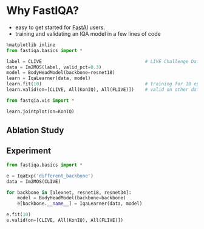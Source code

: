 # Why FastIQA?

* easy to get started for [FastAI](https://github.com/fastai/fastai) users.
* training and validating an IQA model in a few lines of code

```python
%matplotlib inline
from fastiqa.basics import *

label = CLIVE                                      # LIVE Challenge Database
data = Im2MOS(label, valid_pct=0.3)
model = BodyHeadModel(backbone=resnet18) 
learn = IqaLearner(data, model)
learn.fit(10)                                      # training for 10 epochs
learn.valid(on=[CLIVE, All(KonIQ), All(FLIVE)])    # valid on other databases 
```



```python
from fastqia.vis import *

learn.jointplot(on=KonIQ)
```

## Ablation Study

## Experiment

```python
from fastiqa.basics import *

e = IqaExp('different_backbone')
data = Im2MOS(CLIVE)

for backbone in [alexnet, resnet18, resnet34]:
	model = BodyHeadModel(backbone=backbone) 
    e[backbone.__name__] = IqaLearner(data, model)

e.fit(10)
e.valid(on=[CLIVE, All(KonIQ), All(FLIVE)])
```

